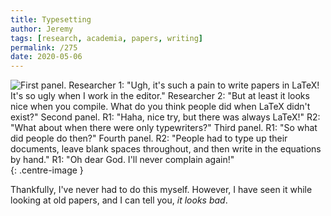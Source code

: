 ```yaml
---
title: Typesetting
author: Jeremy
tags: [research, academia, papers, writing]
permalink: /275
date: 2020-05-06
---
```


![First panel. Researcher 1: "Ugh, it's such a pain to write papers in LaTeX! It's so ugly when I work in the editor." Researcher 2: "But at least it looks nice when you compile. What do you think people did when LaTeX didn't exist?" Second panel. R1: "Haha, nice try, but there was always LaTeX!" R2: "What about when there were only typewriters?" Third panel. R1: "So what did people do then?" Fourth panel. R2: "People had to type up their documents, leave blank spaces throughout, and then write in the equations by hand." R1: "Oh dear God. I'll never complain again!"](https://res.cloudinary.com/dh3hm8pb7/image/upload/c_scale,q_auto:best,w_615/v1535842782/Handwaving/Published/Typesetting.png){: .centre-image }

Thankfully, I've never had to do this myself. However, I have seen it while looking at old papers, and I can tell you, *it looks bad*.
